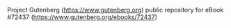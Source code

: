 Project Gutenberg (https://www.gutenberg.org) public repository
for eBook #72437 (https://www.gutenberg.org/ebooks/72437)
